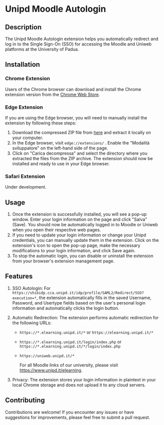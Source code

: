 # Unipd Moodle Autologin

## Description

The Unipd Moodle Autologin extension helps you automatically redirect and log in to the Single Sign-On (SSO) for accessing the Moodle and Uniweb platforms at the University of Padua.

## Installation

### Chrome Extension

Users of the Chrome browser can download and install the Chrome extension version from the [Chrome Web Store](https://chrome.google.com/webstore/detail/unipd-moodle-autologin/eljiobjmiknmjbocoaleahajekpkpoab?hl=it).

### Edge Extension

If you are using the Edge browser, you will need to manually install the extension by following these steps:

1. Download the compressed ZIP file from [here](https://github.com/Gexi0619/UnipdMoodleAutologin/releases) and extract it locally on your computer.
2. In the Edge browser, visit `edge://extensions/` . Enable the "Modalità sviluppatore" on the left-hand side of the page.
3. Click on "Carica decompressa" and select the directory where you extracted the files from the ZIP archive. The extension should now be installed and ready to use in your Edge browser.

### Safari Extension

Under development.

## Usage

1. Once the extension is successfully installed, you will see a pop-up window. Enter your login information on the page and click "Salva" (Save). You should now be automatically logged in to Moodle or Uniweb when you open their respective web pages.
2. If you need to update your login information or change your Unipd credentials, you can manually update them in the extension. Click on the extension's icon to open the pop-up page, make the necessary modifications to your login information, and click Save again.
3. To stop the automatic login, you can disable or uninstall the extension from your browser's extension management page.

## Features

1. SSO Autologin: For `https://shibidp.cca.unipd.it/idp/profile/SAML2/Redirect/SSO?execution=*`, the extension automatically fills in the saved Username, Password, and Usertype fields based on the user's personal login information and automatically clicks the login button.

2. Automatic Redirection: The extension performs automatic redirection for the following URLs:
   - `https://*.elearning.unipd.it/*` or `https://elearning.unipd.it/*`
   
   - `https://*.elearning.unipd.it/login/index.php` or `https://*.elearning.unipd.it/*/login/index.php`
   
   - `https://uniweb.unipd.it/*` 
     
     For all Moodle links of our university, please visit https://www.unipd.it/elearning.
   
3. Privacy: The extension stores your login information in plaintext in your local Chrome storage and does not upload it to any cloud servers.

## Contributing

Contributions are welcome! If you encounter any issues or have suggestions for improvements, please feel free to submit a pull request.